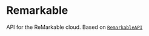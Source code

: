 # Remarkable

API for the ReMarkable cloud. Based on [`RemarkableAPI`](https://github.com/splitbrain/ReMarkableAPI)
